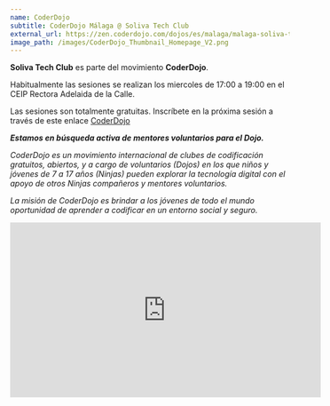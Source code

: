 ```yaml
---
name: CoderDojo
subtitle: CoderDojo Málaga @ Soliva Tech Club
external_url: https://zen.coderdojo.com/dojos/es/malaga/malaga-soliva-tech-club
image_path: /images/CoderDojo_Thumbnail_Homepage_V2.png
---
```


**Soliva Tech Club** es parte del movimiento **CoderDojo**.

Habitualmente las sesiones se realizan los miercoles de 17:00 a 19:00 en el CEIP Rectora Adelaida de la Calle.

Las sesiones son totalmente gratuitas. Inscríbete en la próxima sesión a través de este enlace <a href="https://zen.coderdojo.com/dojos/es/malaga/malaga-soliva-tech-club">CoderDojo</a>

***Estamos en búsqueda activa de mentores voluntarios para el Dojo.***

*CoderDojo es un movimiento internacional de clubes de codificación gratuitos, abiertos, y a cargo de voluntarios (Dojos) en los que niños y jóvenes de 7 a 17 años (Ninjas) pueden explorar la tecnología digital con el apoyo de otros Ninjas compañeros y mentores voluntarios.*

*La misión de CoderDojo es brindar a los jóvenes de todo el mundo oportunidad de aprender a codificar en un entorno social y seguro.*

<iframe width="560" height="315" src="https://www.youtube.com/embed/Jkru4UNmXNw" frameborder="0" allow="accelerometer; autoplay; encrypted-media; gyroscope; picture-in-picture" allowfullscreen></iframe>